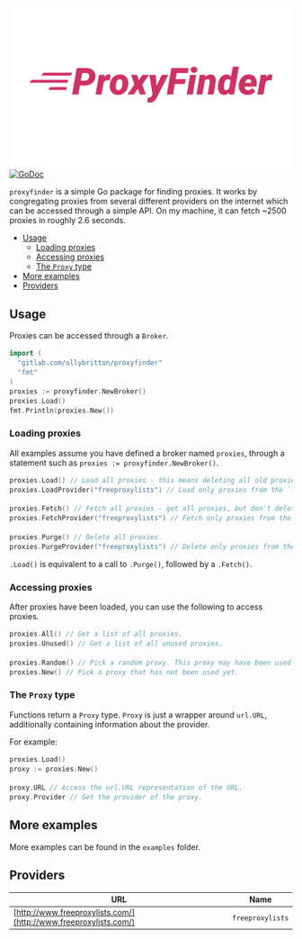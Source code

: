 ![logo](https://github.com/ollybritton/Assets/raw/master/proxyfinder.jpg)
[![GoDoc](https://godoc.org/gitlab.com/ollybritton/proxyfinder?status.svg)](https://godoc.org/gitlab.com/ollybritton/proxyfinder)

`proxyfinder` is a simple Go package for finding proxies. It works by congregating proxies from several different providers on the internet which can be accessed through a simple API. On my machine, it can fetch ~2500 proxies in roughly 2.6 seconds.

- [Usage](#usage)
  - [Loading proxies](#loading-proxies)
  - [Accessing proxies](#accessing-proxies)
  - [The `Proxy` type](#the-proxy-type)
- [More examples](#more-examples)
- [Providers](#providers)

## Usage
Proxies can be accessed through a `Broker`.

```go
import (
  "gitlab.com/ollybritton/proxyfinder"
  "fmt"
)
proxies := proxyfinder.NewBroker()
proxies.Load()
fmt.Println(proxies.New())
```

### Loading proxies
All examples assume you have defined a broker named `proxies`, through a statement such as `proxies := proxyfinder.NewBroker()`.

```go
proxies.Load() // Load all proxies - this means deleting all old proxies and getting the new ones
proxies.LoadProvider("freeproxylists") // Load only proxies from the `freeproxylists` provider.

proxies.Fetch() // Fetch all proxies - get all proxies, but don't delete the old ones. This function respects duplicates.
proxies.FetchProvider("freeproxylists") // Fetch only proxies from the `freeproxylists` provider.

proxies.Purge() // Delete all proxies.
proxies.PurgeProvider("freeproxylists") // Delete only proxies from the `freeproxylists` provider.
```

`.Load()` is equivalent to a call to `.Purge()`, followed by a `.Fetch()`.

### Accessing proxies
After proxies have been loaded, you can use the following to access proxies.
```go
proxies.All() // Get a list of all proxies.
proxies.Unused() // Get a list of all unused proxies.

proxies.Random() // Pick a random proxy. This proxy may have been used already.
proxies.New() // Pick a proxy that has not been used yet. 
```

### The `Proxy` type
Functions return a `Proxy` type. `Proxy` is just a wrapper around `url.URL`, additionally containing information about the provider.

For example:

```go
proxies.Load()
proxy := proxies.New()

proxy.URL // Access the url.URL representation of the URL.
proxy.Provider // Get the provider of the proxy.
```

## More examples
More examples can be found in the `examples` folder.  

## Providers
| URL                                                              | Name             |
| ---------------------------------------------------------------- | ---------------- |
| [http://www.freeproxylists.com/](http://www.freeproxylists.com/) | `freeproxylists` |

